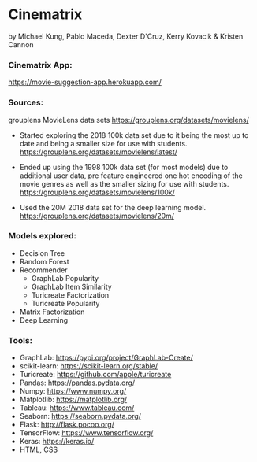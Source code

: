 # Cinematrix 
by Michael Kung, Pablo Maceda, Dexter D'Cruz, Kerry Kovacik & Kristen Cannon

### Cinematrix App:
https://movie-suggestion-app.herokuapp.com/

### Sources:
grouplens MovieLens data sets
https://grouplens.org/datasets/movielens/

* Started exploring the 2018 100k data set due to it being the most up to date and being a smaller size for use with students. 
https://grouplens.org/datasets/movielens/latest/

* Ended up using the 1998 100k data set (for most models) due to additional user data, pre feature engineered one hot encoding of the movie genres as well as the smaller sizing for use with students. 
https://grouplens.org/datasets/movielens/100k/

* Used the 20M 2018 data set for the deep learning model.
https://grouplens.org/datasets/movielens/20m/

### Models explored:
* Decision Tree
* Random Forest
* Recommender
    * GraphLab Popularity
    * GraphLab Item Similarity
    * Turicreate Factorization
    * Turicreate Popularity
* Matrix Factorization
* Deep Learning

### Tools:
* GraphLab: https://pypi.org/project/GraphLab-Create/
* scikit-learn: https://scikit-learn.org/stable/
* Turicreate: https://github.com/apple/turicreate
* Pandas: https://pandas.pydata.org/
* Numpy: https://www.numpy.org/
* Matplotlib: https://matplotlib.org/
* Tableau: https://www.tableau.com/
* Seaborn: https://seaborn.pydata.org/
* Flask: http://flask.pocoo.org/
* TensorFlow: https://www.tensorflow.org/
* Keras: https://keras.io/
* HTML, CSS
